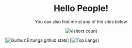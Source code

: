 <h1 align='center'>Hello People!</h1>

<p align='center'>You can also find me at any of the sites below</p>

<div align='center'>
  <a href="https://twitter.com/dantewuhu"></a>
  <a href="https://www.linkedin.com/in/gurbuzertunga/"></a>
</div>

<div align='center'>
  <img align='center' alt="visitors count" src="https://visitor-badge.glitch.me/badge?page_id=defoebrand.defoebrand">
</div>

[![Gurbuz Ertunga github stats](https://github-readme-stats.vercel.app/api?username=gurbuzertunga&show_icons=true&theme=radical)]
[![Top Langs](https://github-readme-stats.vercel.app/api/top-langs/?username=gurbuzertunga&show_icons=true&theme=radical&layout=compact)]
